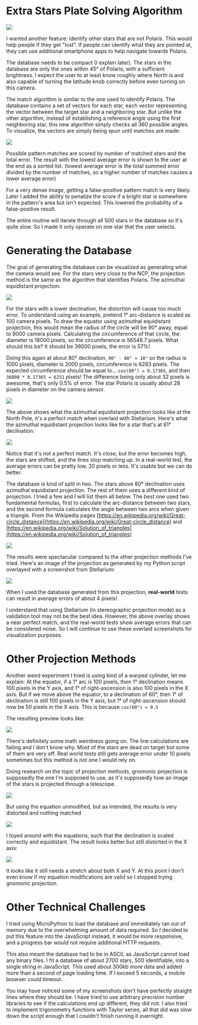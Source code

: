 Extra Stars Plate Solving Algorithm
===================================

![](img/platesolving.gif)

I wanted another feature: identify other stars that are not Polaris. This would help people if they get "lost". If people can identify what they are pointed at, they can use additional smartphone apps to help navigate towards Polaris.

The database needs to be compact (I explain later). The stars in the database are only the ones within 45° of Polaris, with a sufficient brightness. I expect the user to at least know roughly where North is and also capable of turning the latitude knob correctly before even turning on this camera.

The match algorithm is similar to the one used to identify Polaris. The database contains a set of vectors for each star, each vector representing the vector between the target star and a neighboring star. But unlike the other algorithm, instead of establishing a reference angle using the first neighboring star, this new algorithm simply checks all 360 possible angles. To visualize, the vectors are simply being spun until matches are made:

![](img/generic_platesolve_steps.png)

Possible pattern matches are scored by number of matched stars and the total error. The result with the lowest average error is shown to the user at the end as a sorted list. (lowest average error is the total summed error divided by the number of matches, so a higher number of matches causes a lower average error)

For a very dense image, getting a false-positive pattern match is very likely. Later I added the ability to penalize the score if a bright star is somewhere in the pattern's area but isn't expected. This lowered the probability of a false-positive result.

The entire routine will iterate through all 500 stars in the database so it's quite slow. So I made it only operate on one star that the user selects.

Generating the Database
=======================

The goal of generating the database can be visualized as generating what the camera would see. For the stars very close to the NCP, the projection method is the same as the algorithm that identifies Polaris. The azimuthal equidistant projection.

![](img/map_projections.png)

For the stars with a lower declination, the distortion will cause too much error. To understand using an example, pretend 1° arc-distance is scaled as 100 camera pixels. To draw the equator using azimuthal equidistant projection, this would mean the radius of the circle will be 90° away, equal to 9000 camera pixels. Calculating the circumference of that circle, the diameter is 18000 pixels, so the circumference is 56548.7 pixels. What should this be? It should be 36000 pixels, the error is 57%!

Doing this again at about 80° declination, `90° - 80° = 10°` so the radius is 1000 pixels, diameter is 2000 pixels, circumference is 6283 pixels. The expected circumference should be equal to... `cos(80°) = 0.17365`, and then `36000 * 0.17365 = 6251` pixels! The difference being only about 32 pixels is awesome, that's only 0.5% of error. The star Polaris is usually about 28 pixels in diameter on the camera sensor.

![](img/aep_on_ncp.png)

The above shows what the azimuthal equidistant projection looks like at the North Pole, it's a perfect match when overlaid with Stellarium. Here's what the azimuthal equidistant projection looks like for a star that's at 61° declination:

![](img/aep_screenshot_overlay.png)

Notice that it's not a perfect match. It's close, but the error becomes high, the stars are shifted, and the lines stop matching up. In a real-world test, the average errors can be pretty low, 20 pixels or less. It's usable but we can do better.

The database is kind of split in two. The stars above 80° declination uses azimuthal equidistant projection. The rest of them uses a different kind of projection. I tried a few and I will list them all below. The best one used two fundamental formulas, first to calculate the arc-distance between two stars, and the second formula calculates the angle between two arcs when given a triangle. From the Wikipedia pages [https://en.wikipedia.org/wiki/Great-circle_distance](https://en.wikipedia.org/wiki/Great-circle_distance) and [https://en.wikipedia.org/wiki/Solution_of_triangles](https://en.wikipedia.org/wiki/Solution_of_triangles)

![](img/spherical_equations.png)

The results were spectacular compared to the other projection methods I've tried. Here's an image of the projection as generated by my Python script overlayed with a screenshot from Stellarium:

![](img/spherical_coordinates_perfect_match.png)

When I used the database generated from this projection, **real-world** tests can result in average errors of about 4 pixels!

I understand that using Stellarium (in stereographic projection mode) as a validation tool may not be the best idea. However, the above overlay shows a near perfect match, and the real-world tests show average errors that can be considered noise. So I will continue to use these overlaid screenshots for visualization purposes.

Other Projection Methods
========================

Another weird experiment I tried is using kind of a warped cylinder, let me explain: At the equator, if a 1° arc is 100 pixels, then 1° declination means 100 pixels in the Y axis, and 1° of right-ascension is also 100 pixels in the X axis. But if we move above the equator, to a declination of 60°, then 1° of declination is still 100 pixels in the Y axis, but 1° of right-ascension should now be 50 pixels in the X axis. This is because `cos(60°) = 0.5`

The resulting preview looks like:

![](img/warpedcylinder_overlayed.png)

There's definitely some math weirdness going on. The line calculations are failing and I don't know why. Most of the stars are dead on target but some of them are very off. Real world tests still gets average error under 10 pixels sometimes but this method is not one I would rely on.

Doing research on the topic of projection methods, gnomonic projection is supposedly the one I'm supposed to use, as it's supposedly how an image of the stars is projected through a telescope.

![](img/gnomonic_projection_equation.png)

But using the equation unmodified, but as intended, the results is very distorted and nothing matched

![](img/gnomonic_original_overlayed.png)

I toyed around with the equations, such that the declination is scaled correctly and equidistant. The result looks better but still distorted in the X axis:

![](img/gnomonic_modified_overlayed.png)

It looks like it still needs a stretch about both X and Y. At this point I don't even know if my equation modifications are valid so I stopped trying gnomonic projection.

Other Technical Challenges
==========================

I tried using MicroPython to load the database and immediately ran out of memory due to the overwhelming amount of data required. So I decided to put this feature into the JavaScript instead, it would be more responsive, and a progress bar would not require additional HTTP requests.

This also meant the database had to be in ASCII, as JavaScript cannot load any binary files. I fit a database of about 2700 stars, 500 identifiable, into a single string in JavaScript. This used about 300kb more data and added more than a second of page loading time. If I exceed 5 seconds, a mobile browser could timeout.

You may have noticed some of my screenshots don't have perfectly straight lines where they should be. I have tried to use arbitrary precision number libraries to see if the calculations end up different, they did not. I also tried to implement trigonometry functions with Taylor series, all that did was slow down the script enough that I couldn't finish running it overnight.
